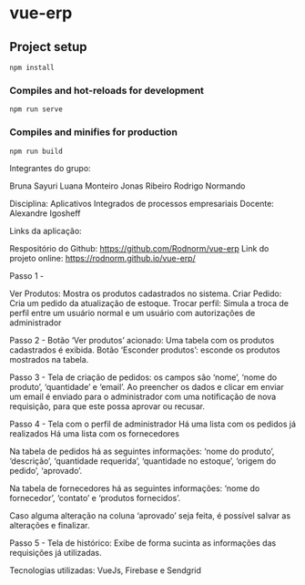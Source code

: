 # vue-erp

## Project setup
```
npm install
```

### Compiles and hot-reloads for development
```
npm run serve
```

### Compiles and minifies for production
```
npm run build
```
Integrantes do grupo:

Bruna Sayuri
Luana Monteiro
Jonas Ribeiro
Rodrigo Normando

Disciplina: Aplicativos Integrados de processos empresariais
Docente: Alexandre Igosheff

Links da aplicação:

Respositório do Github: https://github.com/Rodnorm/vue-erp
Link do projeto online: https://rodnorm.github.io/vue-erp/

Passo 1 -

Ver Produtos: Mostra os produtos cadastrados no sistema.
Criar Pedido: Cria um pedido da atualização de estoque.
Trocar perfil: Simula a troca de perfil entre um usuário normal e um usuário com autorizações de administrador

Passo 2 - 
Botão ‘Ver produtos’ acionado: Uma tabela com os produtos cadastrados é exibida.
Botão ‘Esconder produtos’: esconde os produtos mostrados na  tabela.

Passo 3 - 
Tela de criação de pedidos: os campos são ‘nome’, ‘nome do produto’, ‘quantidade’ e ‘email’.
Ao preencher os dados e clicar em enviar um email é enviado para o administrador com uma notificação de nova requisição, para que este possa aprovar ou recusar.

Passo 4 - 
Tela com o perfil de administrador
Há uma lista com os pedidos já realizados
Há uma lista com os fornecedores

Na tabela de pedidos há as seguintes informações: ‘nome do produto’, ‘descrição’, ‘quantidade requerida’, ‘quantidade no estoque’, ‘origem do pedido’, ‘aprovado’.

Na tabela de fornecedores há as seguintes informações: ‘nome do fornecedor’, ‘contato’ e ‘produtos fornecidos’.

Caso alguma alteração na coluna ‘aprovado’ seja feita, é possível salvar as alterações e finalizar.

Passo 5 - 
Tela de histórico: Exibe de forma sucinta as informações das requisições já utilizadas.

Tecnologias utilizadas:
VueJs, Firebase e Sendgrid